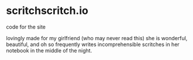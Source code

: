 # scritchscritch.io
code for the site

lovingly made for my girlfriend
(who may never read this)
she is wonderful, beautiful, and oh so frequently
writes incomprehensible scritches
in her notebook
in the middle
of
the
night.
